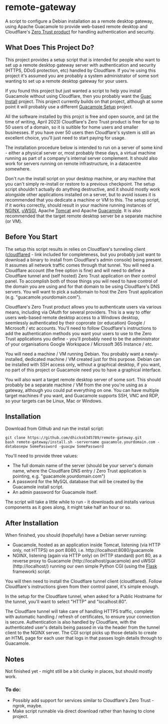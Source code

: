 # remote-gateway

A script to configure a Debian installation as a remote desktop gateway, using Apache Guacamole to provide web-based remote desktop and Cloudflare's [Zero Trust product](https://www.cloudflare.com/en-gb/products/zero-trust/) for handling authentication and security.

## What Does This Project Do?
This project provides a setup script that is intended for people who want to set up a remote desktop gateway server with authentication and security (HTTPS, DDoS protection, etc) handled by Cloudflare. If you're using this project it's assumed you are probably a system administrator of some sort wanting to set up a remote desktop gateway for your users.

If you found this project but just wanted a script to help you install Guacamole without using Cloudflare, then you probably want the [Guac Install](https://github.com/MysticRyuujin/guac-install) project. This project currently builds on that project, although at some point it will probably use a different [Guacamole Setup](https://github.com/itiligent/Guacamole-Setup) project.

All the software installed by this projct is free and open source, and (at the time of writing, April 2023) Cloudflare's Zero Trust product is free for up to 50 users of a domain, so it is suitible for home users and smaller businesses. If you have over 50 users then Cloudflare's system is still an excellent choice, you'll just need to start paying for usage.

The installation procedure below is intended to run on a server of some kind - either a physical server or, most probably these days, a virtual machine running as part of a company's internal server complement. It should also work for servers running on remote infrastructure, in a datacentre somewhere.

Don't run the install script on your desktop machine, or any machine that you can't simply re-install or restore to a previous checkpoint. The setup script shouldn't actually do anything destructive, and it should mostly work alongside other applications installed on a server, but to avoid issues it is recommended that you dedicate a machine or VM to this. The setup script, if it works correctly, should result in your machine running instances of [NGINX](https://www.nginx.com/), [uWSGI](https://uwsgi-docs.readthedocs.io/en/latest/), Apache [Tomcat](https://tomcat.apache.org/) and Apache [Guacamole](https://guacamole.apache.org/). It is also recommended that the target remote desktop server be a separate machine (or VM).

## Before You Start
The setup this script results in relies on Cloudflare's tunneling client ([cloudflared](https://github.com/cloudflare/cloudflared) - link included for completeness, but you probably just want to download a binary to install from Cloudflare's admin console) being present. It assumes all network traffic comes through that tunnel. You will need a Cloudflare account (the free option is fine) and will need to define a Cloudflare tunnel and (self hosted) Zero Trust application on their control panel. To accomplish both of those things you will need to have control of the domain you are using and for that domain to be using Cloudflare's DNS servers. You will want to pick a subdomain to host the Zero Trust application (e.g. "guacamole.yourdomain.com").

Cloudflare's Zero Trust product allows you to authenticate users via various means, including via OAuth for several providers. This is a way to offer users web-based remote desktop access to a Windows desktop, seemlessly authenticated by their coprorate (or education) Google / Microsoft / etc accounts. You'll need to follow Cloudflare's instructions to add the authentication methods you want your users to use to the Zero Trust applications you define - you'll probably need to be the administrator of your organisations Google Workspace / Microsoft 365 Instance / etc.

You will need a machine / VM running Debian. You probably want a newly-installed, dedicated machine / VM created just for this purpose. Debian can be installed with SSH access only, without a graphical desktop, if you want, no part of this project or Guacamole need you to have a graphical interface.

You will also want a target remote desktop server of some sort. This should probably be a separate machine / VM from the one you're using as a gateway, although you could put everything on one. You can have multiple target machines if you want, and Guacamole supports SSH, VNC and RDP, so your targets can be Linux, Mac or Windows.

## Installation

Download from Github and run the install script:
```
git clone https://github.com/dhicks6345789/remote-gateway.git
bash remote-gateway/install.sh -servername guacamole.yourdomain.com -databasepw SomePassword -guacpw SomePassword
```
You'll need to provide three values:
- The full domain name of the server (should be your server's domain name, where the Cloudflare DNS entry / Zero Trust application is pointing, e.g. "guacamole.yourdomain.com")
- A password for the MySQL database that will be created by the Guacamole install script.
- An admin password for Guacamole itself.

The script will take a little while to run - it downloads and installs various components as it goes along, it might take half an hour or so.

## After Installation

When finished, you should (hopefully) have a Debian server running:
 - Guacamole, hosted as an application inside Tomcat, listening (via HTTP only, not HTTPS) on port 8080, i.e. http://localhost:8080/guacamole
 - NGINX, listening (again via HTTP only) on (HTTP standard) port 80, as a reverse proxy to Guacamole (http://localhost/guacamole) and uWSGI (http://localhost/) running our own simple Python CGI (using the [Flask](https://flask.palletsprojects.com) framework) script.

You will then need to install the Cloudflare tunnel client (cloudflared). Follow Cloudflare's instructions given from their control panel, it's simple enough.

In the setup for the Cloudflare tunnel, when asked for a Public Hostname for the tunnel, you'll want to select "HTTP" and "localhost:80".

The Cloudflare tunnel will take care of handling HTTPS traffic, complete with automatic handling / refresh of certificates, to ensure your connection is secure. Authentication is also handled by Cloudflare, with the authenticated user's details being passed in via the header from the tunnel client to the NGINX server. The CGI script picks up those details to create an HTML page for each user that logs in that passes login details through to Guacamole.

## Notes
Not finished yet - might still be a bit clunky in places, but should mostly work.

### To do:
- Possibly add support for services similar to Cloudflare's Zero Trust - ngrok, maybe.
- Make script runnable via direct download rather than having to clone project.
